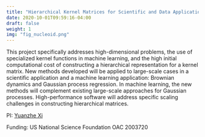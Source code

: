 ```yaml
---
title: "Hierarchical Kernel Matrices for Scientific and Data Applications"
date: 2020-10-01T09:59:16-04:00
draft: false
weight: 1
img: "fig_nucleoid.png"
---
```


This project specifically addresses high-dimensional problems, the use of specialized kernel functions in machine learning, and the high initial computational cost of constructing a hierarchical representation for a kernel matrix. New methods developed will be applied to large-scale cases in a scientific application and a machine learning application: Brownian dynamics and Gaussian process regression. In machine learning, the new methods will complement existing large-scale approaches for Gaussian processes. High-performance software will address specific scaling challenges in constructing hierarchical matrices.

PI: [Yuanzhe Xi](http://www.mathcs.emory.edu/~yxi26)

Funding: US National Science Foundation OAC 2003720 
